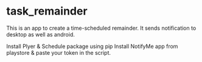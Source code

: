 # task_remainder
This is an app to create a time-scheduled remainder. It sends notification to desktop as well as android. 

Install Plyer & Schedule package using pip
Install NotifyMe app from playstore & paste your token in the script.
